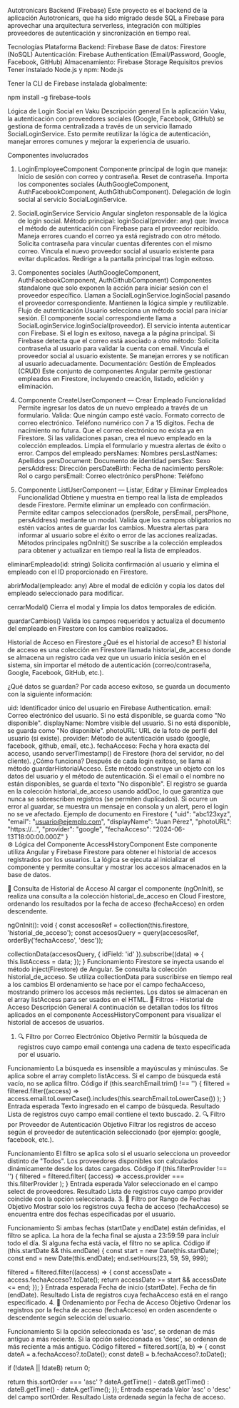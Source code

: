 Autotronicars Backend (Firebase)
Este proyecto es el backend de la aplicación Autotronicars, que ha sido migrado desde SQL a Firebase para aprovechar una arquitectura serverless, integración con múltiples proveedores de autenticación y sincronización en tiempo real.

Tecnologías
Plataforma Backend: Firebase
Base de datos: Firestore (NoSQL)
Autenticación: Firebase Authentication (Email/Password, Google, Facebook, GitHub)
Almacenamiento: Firebase Storage
Requisitos previos
Tener instalado Node.js y npm:
Node.js

Tener la CLI de Firebase instalada globalmente:

npm install -g firebase-tools

Lógica de Login Social en Vaku
Descripción general
En la aplicación Vaku, la autenticación con proveedores sociales (Google, Facebook, GitHub) se gestiona de forma centralizada a través de un servicio llamado SocialLoginService. Esto permite reutilizar la lógica de autenticación, manejar errores comunes y mejorar la experiencia de usuario.

Componentes involucrados
1. LoginEmployeeComponent
Componente principal de login que maneja:
Inicio de sesión con correo y contraseña.
Reset de contraseña.
Importa los componentes sociales (AuthGoogleComponent, AuthFacebookComponent, AuthGithubComponent).
Delegación de login social al servicio SocialLoginService.
2. SocialLoginService
Servicio Angular singleton responsable de la lógica de login social.
Método principal: loginSocial(provider: any) que:
Invoca el método de autenticación con Firebase para el proveedor recibido.
Maneja errores cuando el correo ya está registrado con otro método.
Solicita contraseña para vincular cuentas diferentes con el mismo correo.
Vincula el nuevo proveedor social al usuario existente para evitar duplicados.
Redirige a la pantalla principal tras login exitoso.
3. Componentes sociales (AuthGoogleComponent, AuthFacebookComponent, AuthGithubComponent)
Componentes standalone que solo exponen la acción para iniciar sesión con el proveedor específico.
Llaman a SocialLoginService.loginSocial pasando el proveedor correspondiente.
Mantienen la lógica simple y reutilizable.
Flujo de autenticación
Usuario selecciona un método social para iniciar sesión.
El componente social correspondiente llama a SocialLoginService.loginSocial(proveedor).
El servicio intenta autenticar con Firebase.
Si el login es exitoso, navega a la página principal.
Si Firebase detecta que el correo está asociado a otro método:
Solicita contraseña al usuario para validar la cuenta con email.
Vincula el proveedor social al usuario existente.
Se manejan errores y se notifican al usuario adecuadamente.
Documentación: Gestión de Empleados (CRUD)
Este conjunto de componentes Angular permite gestionar empleados en Firestore, incluyendo creación, listado, edición y eliminación.

1. Componente CreateUserComponent — Crear Empleado
Funcionalidad
Permite ingresar los datos de un nuevo empleado a través de un formulario.
Valida:
Que ningún campo esté vacío.
Formato correcto de correo electrónico.
Teléfono numérico con 7 a 15 dígitos.
Fecha de nacimiento no futura.
Que el correo electrónico no exista ya en Firestore.
Si las validaciones pasan, crea el nuevo empleado en la colección empleados.
Limpia el formulario y muestra alertas de éxito o error.
Campos del empleado
persNames: Nombres
persLastNames: Apellidos
persDocument: Documento de identidad
persSex: Sexo
persAddress: Dirección
persDateBirth: Fecha de nacimiento
persRole: Rol o cargo
persEmail: Correo electrónico
persPhone: Teléfono
2. Componente ListUserComponent — Listar, Editar y Eliminar Empleados
Funcionalidad
Obtiene y muestra en tiempo real la lista de empleados desde Firestore.
Permite eliminar un empleado con confirmación.
Permite editar campos seleccionados (persRole, persEmail, persPhone, persAddress) mediante un modal.
Valida que los campos obligatorios no estén vacíos antes de guardar los cambios.
Muestra alertas para informar al usuario sobre el éxito o error de las acciones realizadas.
Métodos principales
ngOnInit()
Se suscribe a la colección empleados para obtener y actualizar en tiempo real la lista de empleados.

eliminarEmpleado(id: string)
Solicita confirmación al usuario y elimina el empleado con el ID proporcionado en Firestore.

abrirModal(empleado: any)
Abre el modal de edición y copia los datos del empleado seleccionado para modificar.

cerrarModal()
Cierra el modal y limpia los datos temporales de edición.

guardarCambios()
Valida los campos requeridos y actualiza el documento del empleado en Firestore con los cambios realizados.

Historial de Acceso en Firestore
¿Qué es el historial de acceso?
El historial de acceso es una colección en Firestore llamada historial_de_acceso donde se almacena un registro cada vez que un usuario inicia sesión en el sistema, sin importar el método de autenticación (correo/contraseña, Google, Facebook, GitHub, etc.).

¿Qué datos se guardan?
Por cada acceso exitoso, se guarda un documento con la siguiente información:

uid: Identificador único del usuario en Firebase Authentication.
email: Correo electrónico del usuario. Si no está disponible, se guarda como "No disponible".
displayName: Nombre visible del usuario. Si no está disponible, se guarda como "No disponible".
photoURL: URL de la foto de perfil del usuario (si existe).
provider: Método de autenticación usado (google, facebook, github, email, etc.).
fechaAcceso: Fecha y hora exacta del acceso, usando serverTimestamp() de Firestore (hora del servidor, no del cliente).
¿Cómo funciona?
Después de cada login exitoso, se llama al método guardarHistorialAcceso.
Este método construye un objeto con los datos del usuario y el método de autenticación.
Si el email o el nombre no están disponibles, se guarda el texto "No disponible".
El registro se guarda en la colección historial_de_acceso usando addDoc, lo que garantiza que nunca se sobrescriben registros (se permiten duplicados).
Si ocurre un error al guardar, se muestra un mensaje en consola y un alert, pero el login no se ve afectado.
Ejemplo de documento en Firestore
{
  "uid": "abc123xyz",
  "email": "usuario@ejemplo.com",
  "displayName": "Juan Pérez",
  "photoURL": "https://...",
  "provider": "google",
  "fechaAcceso": "2024-06-13T18:00:00.000Z"
}  
⚙️ Lógica del Componente AccessHistoryComponent
Este componente utiliza Angular y Firebase Firestore para obtener el historial de accesos registrados por los usuarios. La lógica se ejecuta al inicializar el componente y permite consultar y mostrar los accesos almacenados en la base de datos.

🔄 Consulta de Historial de Acceso
Al cargar el componente (ngOnInit), se realiza una consulta a la colección historial_de_acceso en Cloud Firestore, ordenando los resultados por la fecha de acceso (fechaAcceso) en orden descendente.

ngOnInit(): void {
  const accesosRef = collection(this.firestore, 'historial_de_acceso');
  const accesosQuery = query(accesosRef, orderBy('fechaAcceso', 'desc'));

  collectionData(accesosQuery, { idField: 'id' }).subscribe((data) => {
    this.listAccess = data;
  });
}
Funcionamiento
Firestore se inyecta usando el método inject(Firestore) de Angular.
Se consulta la colección historial_de_acceso.
Se utiliza collectionData para suscribirse en tiempo real a los cambios
El ordenamiento se hace por el campo fechaAcceso, mostrando primero los accesos más recientes.
Los datos se almacenan en el array listAccess para ser usados en el HTML.
📄 Filtros - Historial de Acceso
Descripción General
A continuación se detallan todos los filtros aplicados en el componente AccessHistoryComponent para visualizar el historial de accesos de usuarios.

1. 🔍 Filtro por Correo Electrónico
Objetivo
Permitir la búsqueda de registros cuyo campo email contenga una cadena de texto especificada por el usuario.

Funcionamiento
La búsqueda es insensible a mayúsculas y minúsculas.
Se aplica sobre el array completo listAccess.
Si el campo de búsqueda está vacío, no se aplica filtro.
Código
if (this.searchEmail.trim() !== '') {
  filtered = filtered.filter((access) =>
    access.email.toLowerCase().includes(this.searchEmail.toLowerCase())
  );
}
Entrada esperada
Texto ingresado en el campo de búsqueda.
Resultado
Lista de registros cuyo campo email contiene el texto buscado.
2. 🔍 Filtro por Proveedor de Autenticación
Objetivo
Filtrar los registros de acceso según el proveedor de autenticación seleccionado (por ejemplo: google, facebook, etc.).

Funcionamiento
El filtro se aplica solo si el usuario selecciona un proveedor distinto de "Todos".
Los proveedores disponibles son calculados dinámicamente desde los datos cargados.
Código
if (this.filterProvider !== '') {
  filtered = filtered.filter(
    (access) => access.provider === this.filterProvider
  );
}
Entrada esperada
Valor seleccionado en el campo select de proveedores.
Resultado
Lista de registros cuyo campo provider coincide con la opción seleccionada.
3. 📅 Filtro por Rango de Fechas
Objetivo
Mostrar solo los registros cuya fecha de acceso (fechaAcceso) se encuentra entre dos fechas especificadas por el usuario.

Funcionamiento
Si ambas fechas (startDate y endDate) están definidas, el filtro se aplica.
La hora de la fecha final se ajusta a 23:59:59 para incluir todo el día.
Si alguna fecha está vacía, el filtro no se aplica.
Código
if (this.startDate && this.endDate) {
  const start = new Date(this.startDate);
  const end = new Date(this.endDate);
  end.setHours(23, 59, 59, 999);

  filtered = filtered.filter((access) => {
    const accessDate = access.fechaAcceso?.toDate();
    return accessDate >= start && accessDate <= end;
  });
}
Entrada esperada
Fecha de inicio (startDate).
Fecha de fin (endDate).
Resultado
Lista de registros cuya fechaAcceso está en el rango especificado.
4. 🔄 Ordenamiento por Fecha de Acceso
Objetivo
Ordenar los registros por la fecha de acceso (fechaAcceso) en orden ascendente o descendente según selección del usuario.

Funcionamiento
Si la opción seleccionada es 'asc', se ordenan de más antiguo a más reciente.
Si la opción seleccionada es 'desc', se ordenan de más reciente a más antiguo.
Código
filtered = filtered.sort((a, b) => {
  const dateA = a.fechaAcceso?.toDate();
  const dateB = b.fechaAcceso?.toDate();

  if (!dateA || !dateB) return 0;

  return this.sortOrder === 'asc'
    ? dateA.getTime() - dateB.getTime()
    : dateB.getTime() - dateA.getTime();
});
Entrada esperada
Valor 'asc' o 'desc' del campo sortOrder.
Resultado
Lista ordenada según la fecha de acceso.
